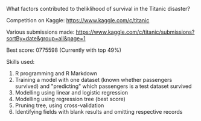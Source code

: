 What factors contributed to theliklihood of survival in the Titanic disaster?

Competition on Kaggle:
https://www.kaggle.com/c/titanic

Various submissions made:
https://www.kaggle.com/c/titanic/submissions?sortBy=date&group=all&page=1

Best score: 0775598
(Currently with top 49%)

Skills used:
1. R programming and R Markdown
2. Training a model with one dataset (known whether passengers survived) and "predicting" which passengers is a test dataset survived
3. Modelling using linear and logistic regression
4. Modelling using regression tree (best score)
5. Pruning tree, using cross-validation
6. Identifying fields with blank results and omitting respective records
